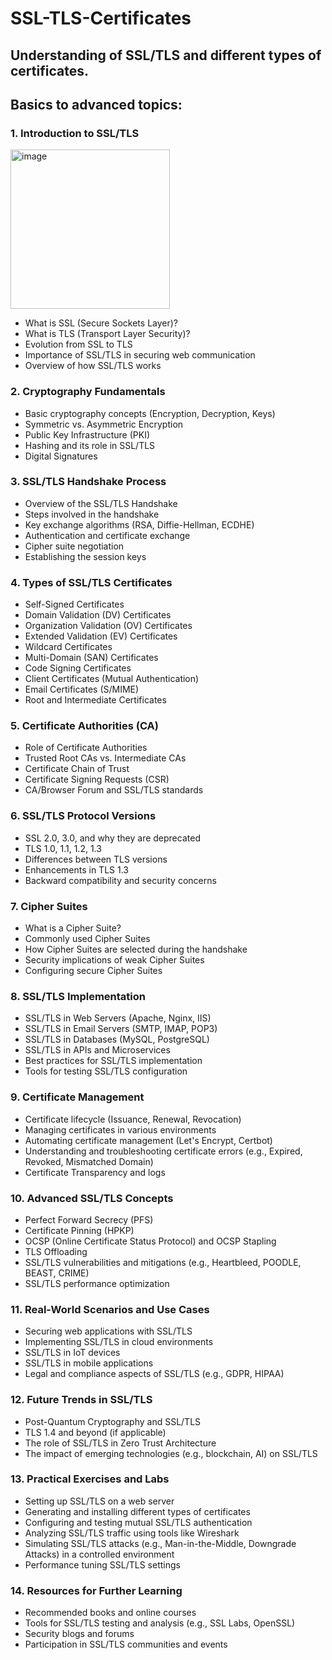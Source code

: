# SSL-TLS-Certificates

## Understanding of SSL/TLS and different types of certificates.
## Basics to advanced topics:

### **1. Introduction to SSL/TLS**
<img width="255" alt="image" src="https://github.com/user-attachments/assets/75b919f9-0143-421d-8a67-e2080bb55056">

   - What is SSL (Secure Sockets Layer)?
   - What is TLS (Transport Layer Security)?
   - Evolution from SSL to TLS
   - Importance of SSL/TLS in securing web communication
   - Overview of how SSL/TLS works

### **2. Cryptography Fundamentals**
   - Basic cryptography concepts (Encryption, Decryption, Keys)
   - Symmetric vs. Asymmetric Encryption
   - Public Key Infrastructure (PKI)
   - Hashing and its role in SSL/TLS
   - Digital Signatures

### **3. SSL/TLS Handshake Process**
   - Overview of the SSL/TLS Handshake
   - Steps involved in the handshake
   - Key exchange algorithms (RSA, Diffie-Hellman, ECDHE)
   - Authentication and certificate exchange
   - Cipher suite negotiation
   - Establishing the session keys

### **4. Types of SSL/TLS Certificates**
   - Self-Signed Certificates
   - Domain Validation (DV) Certificates
   - Organization Validation (OV) Certificates
   - Extended Validation (EV) Certificates
   - Wildcard Certificates
   - Multi-Domain (SAN) Certificates
   - Code Signing Certificates
   - Client Certificates (Mutual Authentication)
   - Email Certificates (S/MIME)
   - Root and Intermediate Certificates

### **5. Certificate Authorities (CA)**
   - Role of Certificate Authorities
   - Trusted Root CAs vs. Intermediate CAs
   - Certificate Chain of Trust
   - Certificate Signing Requests (CSR)
   - CA/Browser Forum and SSL/TLS standards

### **6. SSL/TLS Protocol Versions**
   - SSL 2.0, 3.0, and why they are deprecated
   - TLS 1.0, 1.1, 1.2, 1.3
   - Differences between TLS versions
   - Enhancements in TLS 1.3
   - Backward compatibility and security concerns

### **7. Cipher Suites**
   - What is a Cipher Suite?
   - Commonly used Cipher Suites
   - How Cipher Suites are selected during the handshake
   - Security implications of weak Cipher Suites
   - Configuring secure Cipher Suites

### **8. SSL/TLS Implementation**
   - SSL/TLS in Web Servers (Apache, Nginx, IIS)
   - SSL/TLS in Email Servers (SMTP, IMAP, POP3)
   - SSL/TLS in Databases (MySQL, PostgreSQL)
   - SSL/TLS in APIs and Microservices
   - Best practices for SSL/TLS implementation
   - Tools for testing SSL/TLS configuration

### **9. Certificate Management**
   - Certificate lifecycle (Issuance, Renewal, Revocation)
   - Managing certificates in various environments
   - Automating certificate management (Let's Encrypt, Certbot)
   - Understanding and troubleshooting certificate errors (e.g., Expired, Revoked, Mismatched Domain)
   - Certificate Transparency and logs

### **10. Advanced SSL/TLS Concepts**
   - Perfect Forward Secrecy (PFS)
   - Certificate Pinning (HPKP)
   - OCSP (Online Certificate Status Protocol) and OCSP Stapling
   - TLS Offloading
   - SSL/TLS vulnerabilities and mitigations (e.g., Heartbleed, POODLE, BEAST, CRIME)
   - SSL/TLS performance optimization

### **11. Real-World Scenarios and Use Cases**
   - Securing web applications with SSL/TLS
   - Implementing SSL/TLS in cloud environments
   - SSL/TLS in IoT devices
   - SSL/TLS in mobile applications
   - Legal and compliance aspects of SSL/TLS (e.g., GDPR, HIPAA)

### **12. Future Trends in SSL/TLS**
   - Post-Quantum Cryptography and SSL/TLS
   - TLS 1.4 and beyond (if applicable)
   - The role of SSL/TLS in Zero Trust Architecture
   - The impact of emerging technologies (e.g., blockchain, AI) on SSL/TLS

### **13. Practical Exercises and Labs**
   - Setting up SSL/TLS on a web server
   - Generating and installing different types of certificates
   - Configuring and testing mutual SSL/TLS authentication
   - Analyzing SSL/TLS traffic using tools like Wireshark
   - Simulating SSL/TLS attacks (e.g., Man-in-the-Middle, Downgrade Attacks) in a controlled environment
   - Performance tuning SSL/TLS settings

### **14. Resources for Further Learning**
   - Recommended books and online courses
   - Tools for SSL/TLS testing and analysis (e.g., SSL Labs, OpenSSL)
   - Security blogs and forums
   - Participation in SSL/TLS communities and events
